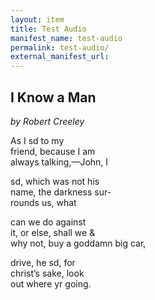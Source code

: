 ```yaml
---
layout: item
title: Test Audio
manifest_name: test-audio
permalink: test-audio/
external_manifest_url: 
---
```

<!-- Add an essay or interpretive material below this line,
using HTML or markdown.  Do not modify this file above this line -->
## I Know a Man</br>
<em>by Robert Creeley</em>

As I sd to my  
friend, because I am   
always talking,—John, I  

sd, which was not his  
name, the darkness sur-  
rounds us, what  

can we do against  
it, or else, shall we &  
why not, buy a goddamn big car,  

drive, he sd, for  
christ’s sake, look  
out where yr going.  
